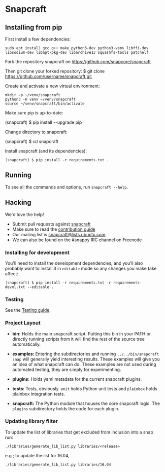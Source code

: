 # Snapcraft

## Installing from pip

First install a few dependencies:

    sudo apt install gcc g++ make python3-dev python3-venv libffi-dev libsodium-dev libapt-pkg-dev libarchive13 squashfs-tools patchelf
    
   
Fork the repository snapcraft on https://github.com/snapcore/snapcraft

Then git clone your forked repository:
    $ git clone https://github.com/username/snapcraft.git

Create and activate a new virtual environment:

    mkdir -p ~/venv/snapcraft
    python3 -m venv ~/venv/snapcraft
    source ~/venv/snapcraft/bin/activate


Make sure pip is up-to-date:

   (snapcraft) $ pip install --upgrade pip
 
    
Change directory to snapcraft:

   (snapcraft) $ cd snapcraft


Install snapcraft (and its dependencies):

    (snapcraft) $ pip install -r requirements.txt .


## Running

To see all the commands and options, run `snapcraft --help`.


## Hacking

We'd love the help!

- Submit pull requests against [snapcraft](https://github.com/snapcore/snapcraft/pulls)
- Make sure to read the [contribution guide](CONTRIBUTING.md)
- Our mailing list is snapcraft@lists.ubuntu.com
- We can also be found on the #snappy IRC channel on Freenode


### Installing for development

You'll need to install the development dependencies, and you'll also probably want to install it in `editable` mode so any changes you make take affect:

    (snapcraft) $ pip install -r requirements.txt -r requirements-devel.txt --editable .


### Testing

See the [Testing guide](TESTING.md).

### Project Layout

- **bin:** Holds the main snapcraft script. Putting this bin in your PATH or directly running scripts from it will find the rest of the source tree automatically.

- **examples:** Entering the subdirectories and running `../../bin/snapcraft snap` will generally yield interesting results. These examples will give you an idea of what snapcraft can do. These examples are not used during automated testing, they are simply for experimenting.

- **plugins:** Holds yaml metadata for the current snapcraft plugins.

- **tests:** Tests, obviously. `unit` holds Python unit tests and `plainbox` holds plainbox integration tests.

- **snapcraft:** The Python module that houses the core snapcraft logic. The `plugins` subdirectory holds the code for each plugin.


### Updating library filter

To update the list of libraries that get excluded from inclusion into a
snap run:

    ./libraries/generate_lib_list.py libraries/<release>

e.g.; to update the list for 16.04,

    ./libraries/generate_lib_list.py libraries/16.04
